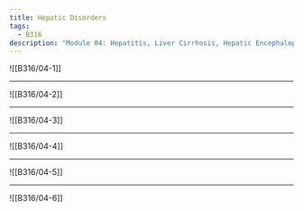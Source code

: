 ```yaml
---
title: Hepatic Disorders
tags:
  - B316
description: "Module 04: Hepatitis, Liver Cirrhosis, Hepatic Encephalopathy, Esophageal Varices, Cholelithiasis, and Pancreatitis."
---
```

![[B316/04-1]]
___
![[B316/04-2]]
___
![[B316/04-3]]
___
![[B316/04-4]]
___
![[B316/04-5]]
___
![[B316/04-6]]
